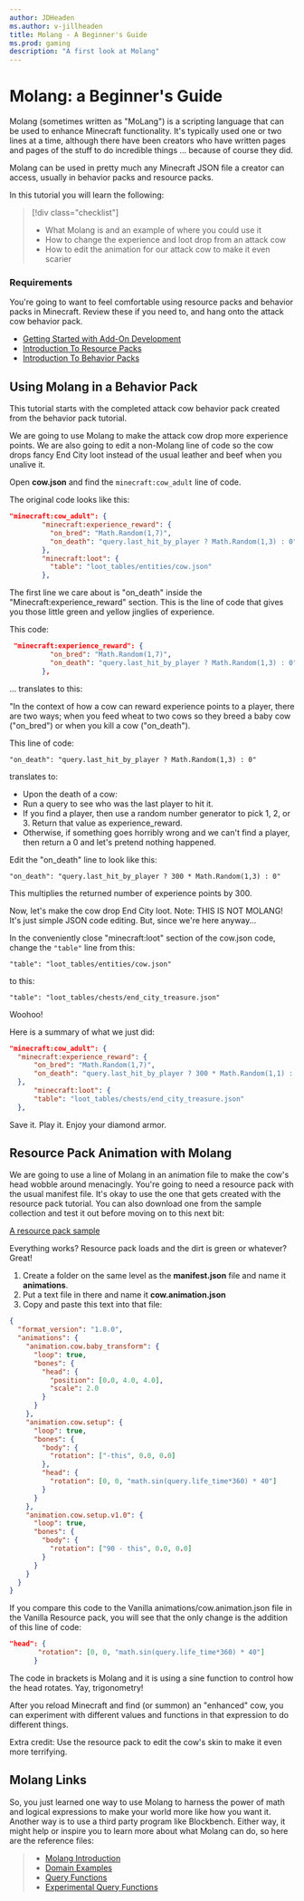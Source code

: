 ```yaml
---
author: JDHeaden
ms.author: v-jillheaden
title: Molang - A Beginner's Guide
ms.prod: gaming
description: "A first look at Molang"
---
```


# Molang: a Beginner's Guide

Molang (sometimes written as "MoLang") is a scripting language that can be used to enhance Minecraft functionality. It's typically used one or two lines at a time, although there have been creators who have written pages and pages of the stuff to do incredible things ... because of course they did.

Molang can be used in pretty much any Minecraft JSON file a creator can access, usually in behavior packs and resource packs.

In this tutorial you will learn the following:

> [!div class="checklist"]
>
> - What Molang is and an example of where you could use it
> - How to change the experience and loot drop from an attack cow
> - How to edit the animation for our attack cow to make it even scarier

### Requirements

You're going to want to feel comfortable using resource packs and behavior packs in Minecraft. Review these if you need to, and hang onto the attack cow behavior pack.

- [Getting Started with Add-On Development](GettingStarted.md)
- [Introduction To Resource Packs](ResourcePack.md)
- [Introduction To Behavior Packs](BehaviorPack.md)

## Using Molang in a Behavior Pack

This tutorial starts with the completed attack cow behavior pack created from the behavior pack tutorial.

We are going to use Molang to make the attack cow drop more experience points. We are also going to edit a non-Molang line of code so the cow drops fancy End City loot instead of the usual leather and beef when you unalive it.

Open **cow.json** and find the `minecraft:cow_adult` line of code.

The original code looks like this:

```json
"minecraft:cow_adult": {
        "minecraft:experience_reward": {
          "on_bred": "Math.Random(1,7)",
          "on_death": "query.last_hit_by_player ? Math.Random(1,3) : 0"
        },
        "minecraft:loot": {
          "table": "loot_tables/entities/cow.json"
        },
```

The first line we care about is "on_death" inside the "Minecraft:experience_reward" section. This is the line of code that gives you those little green and yellow jinglies of experience.

This code:

```json
 "minecraft:experience_reward": {
          "on_bred": "Math.Random(1,7)",
          "on_death": "query.last_hit_by_player ? Math.Random(1,3) : 0"
        },
```

... translates to this:

"In the context of how a cow can reward experience points to a player, there are two ways; when you feed wheat to two cows so they breed a baby cow ("on_bred") or when you kill a cow ("on_death").

This line of code:

`"on_death": "query.last_hit_by_player ? Math.Random(1,3) : 0"`

translates to:

- Upon the death of a cow:
- Run a query to see who was the last player to hit it.
- If you find a player, then use a random number generator to pick 1, 2, or 3. Return that value as experience_reward.
- Otherwise, if something goes horribly wrong and we can't find a player, then return a 0 and let's pretend nothing happened.

Edit the "on_death" line to look like this:

`"on_death": "query.last_hit_by_player ? 300 * Math.Random(1,3) : 0"`

This multiplies the returned number of experience points by 300.

Now, let's make the cow drop End City loot. Note: THIS IS NOT MOLANG! It's just simple JSON code editing. But, since we're here anyway...

In the conveniently close "minecraft:loot" section of the cow.json code, change the `"table"` line from this:

`"table": "loot_tables/entities/cow.json"`

to this:

`"table": "loot_tables/chests/end_city_treasure.json"`

Woohoo!

Here is a summary of what we just did:

```json
"minecraft:cow_adult": {
  "minecraft:experience_reward": {
      "on_bred": "Math.Random(1,7)",
      "on_death": "query.last_hit_by_player ? 300 * Math.Random(1,1) : 0"
  },
      "minecraft:loot": {
      "table": "loot_tables/chests/end_city_treasure.json"
  },
```

Save it. Play it. Enjoy your diamond armor.

## Resource Pack Animation with Molang

We are going to use a line of Molang in an animation file to make the cow's head wobble around menacingly. You're going to need a resource pack with the usual manifest file. It's okay to use the one that gets created with the resource pack tutorial. You can also download one from the sample collection and test it out before moving on to this next bit:

[A resource pack sample](https://github.com/microsoft/minecraft-samples/tree/main/resource_pack_sample)

Everything works? Resource pack loads and the dirt is green or whatever? Great!

1. Create a folder on the same level as the **manifest.json** file and name it **animations**.
1. Put a text file in there and name it **cow.animation.json**
1. Copy and paste this text into that file:

```json
{
  "format_version": "1.8.0",
  "animations": {
    "animation.cow.baby_transform": {
      "loop": true,
      "bones": {
        "head": {
          "position": [0.0, 4.0, 4.0],
          "scale": 2.0
        }
      }
    },
    "animation.cow.setup": {
      "loop": true,
      "bones": {
        "body": {
          "rotation": ["-this", 0.0, 0.0]
        },
        "head": {
          "rotation": [0, 0, "math.sin(query.life_time*360) * 40"]
        }
      }
    },
    "animation.cow.setup.v1.0": {
      "loop": true,
      "bones": {
        "body": {
          "rotation": ["90 - this", 0.0, 0.0]
        }
      }
    }
  }
}

```

If you compare this code to the Vanilla animations/cow.animation.json file in the Vanilla Resource pack, you will see that the only change is the addition of this line of code:

```json
"head": {
       "rotation": [0, 0, "math.sin(query.life_time*360) * 40"]
      }

```

The code in brackets is Molang and it is using a sine function to control how the head rotates. Yay, trigonometry!

After you reload Minecraft and find (or summon) an "enhanced" cow, you can experiment with different values and functions in that expression to do different things.

Extra credit: Use the resource pack to edit the cow's skin to make it even more terrifying.

## Molang Links

So, you just learned one way to use Molang to harness the power of math and logical expressions to make your world more like how you want it. Another way is to use a third party program like Blockbench. Either way, it might help or inspire you to learn more about what Molang can do, so here are the reference files:

>- [Molang Introduction](../Reference/Content/MolangReference/Examples/MolangConcepts/MolangIntroduction.md)
>- [Domain Examples](../Reference/Content/MolangReference/Examples/MolangConcepts/DomainExamples.md)
>- [Query Functions](../Reference/Content/MolangReference/Examples/MolangConcepts/QueryFunctions.md)
>- [Experimental Query Functions](../Reference/Content/MolangReference/Examples/MolangConcepts/ExperimentalQueryFunctions.md)
